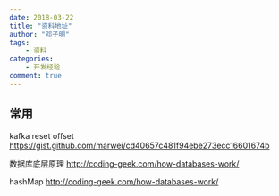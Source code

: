 ```yaml
---
date: 2018-03-22
title: "资料地址"
author: "邓子明"
tags:
    - 资料
categories:
    - 开发经验
comment: true
---
```


## 

## 常用

kafka reset offset
https://gist.github.com/marwei/cd40657c481f94ebe273ecc16601674b

数据库底层原理
http://coding-geek.com/how-databases-work/

hashMap
http://coding-geek.com/how-databases-work/